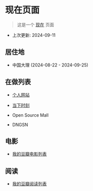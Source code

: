 # 现在页面

> 这是一个 [现在](https://nownownow.com/about) 页面

- 上次更新: 2024-09-11

## 居住地

- 中国大理 (2024-08-22 - 2024-09-25)

## 在做列表

- [个人网站](https://alin.run/zh-cn/)

- [当下时刻](/zh-cn/work/this-moment)

- Open Source Mall

- DNGSN

## 电影

- [我的豆瓣电影列表](https://movie.douban.com/people/wangrunlin/)

## 阅读

- [我的豆瓣阅读列表](https://book.douban.com/people/wangrunlin/)
